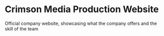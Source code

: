 # Crimson Media Production Website

Official company website, showcasing what the company offers and the skill of the team
